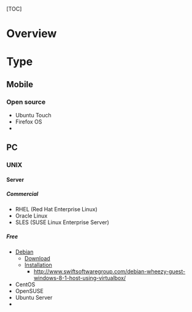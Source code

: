 [TOC]

# Overview



# Type
## Mobile
### Open source
- Ubuntu Touch
- Firefox OS
- 

## PC
### UNIX
#### Server
##### Commercial
- RHEL (Red Hat Enterprise Linux)
- Oracle Linux
- SLES (SUSE Linux Enterprise Server)

##### Free
- [Debian]()
	+ [Download](http://cdimage.debian.org/debian-cd/)
	+ [Installation](http://www.brianlinkletter.com/installing-debian-linux-in-a-virtualbox-virtual-machine/)
		* http://www.swiftsoftwaregroup.com/debian-wheezy-guest-windows-8-1-host-using-virtualbox/
- CentOS
- OpenSUSE
- Ubuntu Server
- 
